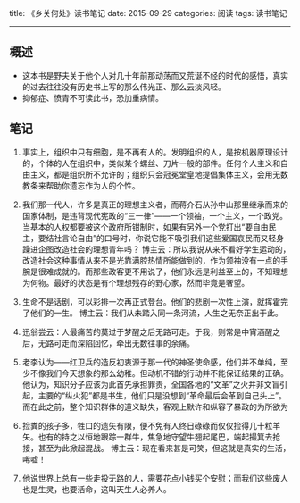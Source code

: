 title: 《乡关何处》读书笔记
date: 2015-09-29
categories: 阅读
tags: 读书笔记

---

## 概述

* 这本书是野夫关于他个人对几十年前那动荡而又荒诞不经的时代的感悟，真实的过去往往没有历史书上写的那么伟光正、那么云淡风轻。
* 抑郁症、愤青不可读此书，恐加重病情。

<!--more-->

## 笔记

1. 事实上，组织中只有细胞，是不再有人的。发明组织的人，是按机器原理设计的，个体的人在组织中，类似某个螺丝、刀片一般的部件。任何个人主义和自由主义，都是组织所不允许的；组织只会冠冕堂皇地提倡集体主义，会用无数教条来帮助你遗忘作为人的个性。

2. 我们那一代人，许多是真正的理想主义者，而蒋介石从孙中山那里继承而来的国家体制，是违背现代宪政的“三一律”——一个领袖，一个主义，一个政党。当基本的人权都要被这个政府所钳制时，如果有另外一个党打出“要自由民主，要结社言论自由”的口号时，你说它能不吸引我们这些爱国哀民而又轻身躁进企图改造社会的理想青年吗？
		博主云：所以我说从来不看好学生运动的，改造社会这种事情从来不是光靠满腔热情所能做到的，作为领袖没有一点的手腕是很难成就的。而那些政客更不用说了，他们永远是利益至上的，不知理想为何物。最好的状态是有个理想残存的野心家，然而毕竟是奢望。

3. 生命不是话剧，可以彩排一次再正式登台。他们的悲剧一次性上演，就挥霍完了他们的一生。
		博主云：我们从未踏入同一条河流，人生之无奈正出于此。

4. 迅翁尝云：人最痛苦的莫过于梦醒之后无路可走。于我，则常是中宵酒醒之后，无路可走而深陷回忆，牵出无数往事的余痛。

5. 老李认为——红卫兵的造反初衷源于那一代的神圣使命感，他们并不单纯，至少不像我们今天想象的那么幼稚。但动机不错的行动并不能保证结果的正确。他认为，知识分子应该为此首先承担罪责，全国各地的“文革”之火并非文盲引起，主要的“纵火犯”都是书生，他们只是没想到“革命最后会革到自己头上”。而在此之前，整个知识群体的道义缺失，客观上默许和纵容了暴政的为所欲为

6. 捡粪的孩子多，牲口的遗矢有限，便不免有人终日碌碌而仅仅捡得几十粒羊矢。也有的持之以恒地跟踪一群牛，焦急地守望牛翘起尾巴，端起撮箕去抢接，甚至为此掀起混战。
		博主云：现在看来甚是可笑，但这就是真实的生活，唏嘘！

7. 他说世界上总有一些走投无路的人，需要花点小钱买个安慰；而我们这些废人也是生灵，也要活命，这叫天生人必养人。
